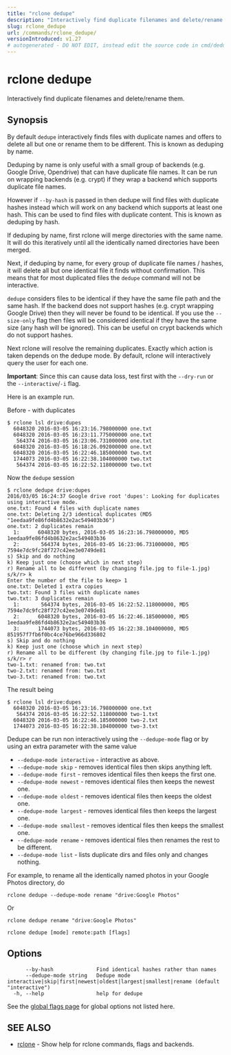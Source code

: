 ```yaml
---
title: "rclone dedupe"
description: "Interactively find duplicate filenames and delete/rename them."
slug: rclone_dedupe
url: /commands/rclone_dedupe/
versionIntroduced: v1.27
# autogenerated - DO NOT EDIT, instead edit the source code in cmd/dedupe/ and as part of making a release run "make commanddocs"
---
```

# rclone dedupe

Interactively find duplicate filenames and delete/rename them.

## Synopsis



By default `dedupe` interactively finds files with duplicate
names and offers to delete all but one or rename them to be
different. This is known as deduping by name.

Deduping by name is only useful with a small group of backends (e.g. Google Drive,
Opendrive) that can have duplicate file names. It can be run on wrapping backends
(e.g. crypt) if they wrap a backend which supports duplicate file
names.

However if `--by-hash` is passed in then dedupe will find files with
duplicate hashes instead which will work on any backend which supports
at least one hash. This can be used to find files with duplicate
content. This is known as deduping by hash.

If deduping by name, first rclone will merge directories with the same
name.  It will do this iteratively until all the identically named
directories have been merged.

Next, if deduping by name, for every group of duplicate file names /
hashes, it will delete all but one identical file it finds without
confirmation.  This means that for most duplicated files the `dedupe` command will not be interactive.

`dedupe` considers files to be identical if they have the
same file path and the same hash. If the backend does not support hashes (e.g. crypt wrapping
Google Drive) then they will never be found to be identical. If you
use the `--size-only` flag then files will be considered
identical if they have the same size (any hash will be ignored). This
can be useful on crypt backends which do not support hashes.

Next rclone will resolve the remaining duplicates. Exactly which
action is taken depends on the dedupe mode. By default, rclone will
interactively query the user for each one.

**Important**: Since this can cause data loss, test first with the
`--dry-run` or the `--interactive`/`-i` flag.

Here is an example run.

Before - with duplicates

    $ rclone lsl drive:dupes
      6048320 2016-03-05 16:23:16.798000000 one.txt
      6048320 2016-03-05 16:23:11.775000000 one.txt
       564374 2016-03-05 16:23:06.731000000 one.txt
      6048320 2016-03-05 16:18:26.092000000 one.txt
      6048320 2016-03-05 16:22:46.185000000 two.txt
      1744073 2016-03-05 16:22:38.104000000 two.txt
       564374 2016-03-05 16:22:52.118000000 two.txt

Now the `dedupe` session

    $ rclone dedupe drive:dupes
    2016/03/05 16:24:37 Google drive root 'dupes': Looking for duplicates using interactive mode.
    one.txt: Found 4 files with duplicate names
    one.txt: Deleting 2/3 identical duplicates (MD5 "1eedaa9fe86fd4b8632e2ac549403b36")
    one.txt: 2 duplicates remain
      1:      6048320 bytes, 2016-03-05 16:23:16.798000000, MD5 1eedaa9fe86fd4b8632e2ac549403b36
      2:       564374 bytes, 2016-03-05 16:23:06.731000000, MD5 7594e7dc9fc28f727c42ee3e0749de81
    s) Skip and do nothing
    k) Keep just one (choose which in next step)
    r) Rename all to be different (by changing file.jpg to file-1.jpg)
    s/k/r> k
    Enter the number of the file to keep> 1
    one.txt: Deleted 1 extra copies
    two.txt: Found 3 files with duplicate names
    two.txt: 3 duplicates remain
      1:       564374 bytes, 2016-03-05 16:22:52.118000000, MD5 7594e7dc9fc28f727c42ee3e0749de81
      2:      6048320 bytes, 2016-03-05 16:22:46.185000000, MD5 1eedaa9fe86fd4b8632e2ac549403b36
      3:      1744073 bytes, 2016-03-05 16:22:38.104000000, MD5 851957f7fb6f0bc4ce76be966d336802
    s) Skip and do nothing
    k) Keep just one (choose which in next step)
    r) Rename all to be different (by changing file.jpg to file-1.jpg)
    s/k/r> r
    two-1.txt: renamed from: two.txt
    two-2.txt: renamed from: two.txt
    two-3.txt: renamed from: two.txt

The result being

    $ rclone lsl drive:dupes
      6048320 2016-03-05 16:23:16.798000000 one.txt
       564374 2016-03-05 16:22:52.118000000 two-1.txt
      6048320 2016-03-05 16:22:46.185000000 two-2.txt
      1744073 2016-03-05 16:22:38.104000000 two-3.txt

Dedupe can be run non interactively using the `--dedupe-mode` flag or by using an extra parameter with the same value

  * `--dedupe-mode interactive` - interactive as above.
  * `--dedupe-mode skip` - removes identical files then skips anything left.
  * `--dedupe-mode first` - removes identical files then keeps the first one.
  * `--dedupe-mode newest` - removes identical files then keeps the newest one.
  * `--dedupe-mode oldest` - removes identical files then keeps the oldest one.
  * `--dedupe-mode largest` - removes identical files then keeps the largest one.
  * `--dedupe-mode smallest` - removes identical files then keeps the smallest one.
  * `--dedupe-mode rename` - removes identical files then renames the rest to be different.
  * `--dedupe-mode list` - lists duplicate dirs and files only and changes nothing.

For example, to rename all the identically named photos in your Google Photos directory, do

    rclone dedupe --dedupe-mode rename "drive:Google Photos"

Or

    rclone dedupe rename "drive:Google Photos"


```
rclone dedupe [mode] remote:path [flags]
```

## Options

```
      --by-hash              Find identical hashes rather than names
      --dedupe-mode string   Dedupe mode interactive|skip|first|newest|oldest|largest|smallest|rename (default "interactive")
  -h, --help                 help for dedupe
```

See the [global flags page](/flags/) for global options not listed here.

## SEE ALSO

* [rclone](/commands/rclone/)	 - Show help for rclone commands, flags and backends.

